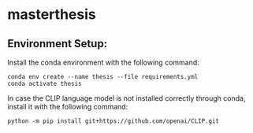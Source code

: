 # masterthesis

## Environment Setup:

Install the conda environment with the following command:
```
conda env create --name thesis --file requirements.yml
conda activate thesis
```
In case the CLIP language model is not installed correctly through conda, install it with the following command:
```
python -m pip install git+https://github.com/openai/CLIP.git
```

